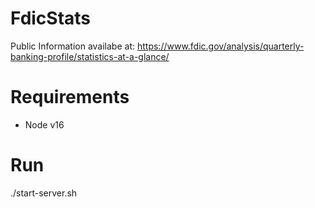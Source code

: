 # FdicStats
Public Information availabe at: 
https://www.fdic.gov/analysis/quarterly-banking-profile/statistics-at-a-glance/

# Requirements
- Node v16

# Run
./start-server.sh
